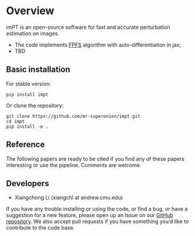# Overview

imPT is an open-source software for fast and accurate perturbation estimation
on images.

+ The code implements [FPFS](https://github.com/mr-superonion/FPFS) algorithm
  with auto-differentiation in jax;
+ TBD

## Basic installation

For stable version:
```shell
pip install impt
```

Or clone the repository:
```shell
git clone https://github.com/mr-superonion/impt.git
cd impt
pip install -e .
```


## Reference
The following papers are ready to be cited if you find any of these papers
interesting or use the pipeline. Comments are welcome.


## Developers

+ Xiangchong Li (xiangchl at andrew.cmu.edu)

If you have any trouble installing or using the code, or find a bug, or have a
suggestion for a new feature, please open up an Issue on our [GitHub
repository](https://github.com/mr-superonion/impt). We also accept pull
requests if you have something you’d like to contribute to the code base.
